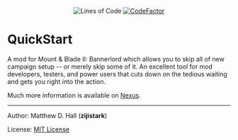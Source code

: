 <p align="center">
	<img src="https://tokei.rs/b1/github/zijistark/QuickStart?category=code" alt="Lines of Code"/>
	<a href="https://www.codefactor.io/repository/github/zijistark/quickstart"><img src="https://www.codefactor.io/repository/github/zijistark/quickstart/badge" alt="CodeFactor"/></a>
</p>

# QuickStart

A mod for Mount &amp; Blade II: Bannerlord which allows you to skip all of new campaign setup -- or merely skip some of it. An excellent tool for mod developers, testers, and power users that cuts down on the tedious waiting and gets you right into the action.

Much more information is available on [Nexus](https://www.nexusmods.com/mountandblade2bannerlord/mods/2524).

---

Author: Matthew D. Hall (**zijistark**)

License: [MIT License](LICENSE)
